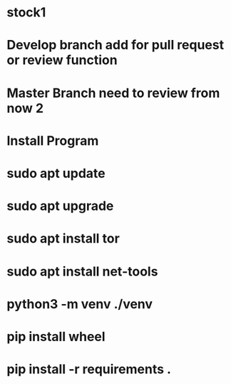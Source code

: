 # stock1
# Develop branch add for pull request or review function
# Master Branch need to review from now 2

# Install Program
# sudo apt update
# sudo apt upgrade
# sudo apt install tor
# sudo apt install net-tools
# python3 -m venv ./venv
# pip install wheel
# pip install -r requirements .
